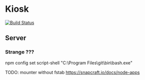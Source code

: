 # Kiosk
[![Build Status](https://travis-ci.com/jehon/kiosk.svg?branch=master)](https://travis-ci.com/jehon/kiosk)

## Server

### Strange ???

npm config set script-shell "C:\\Program Files\\git\\bin\\bash.exe"


TODO:
	mounter without fstab
	https://snapcraft.io/docs/node-apps
